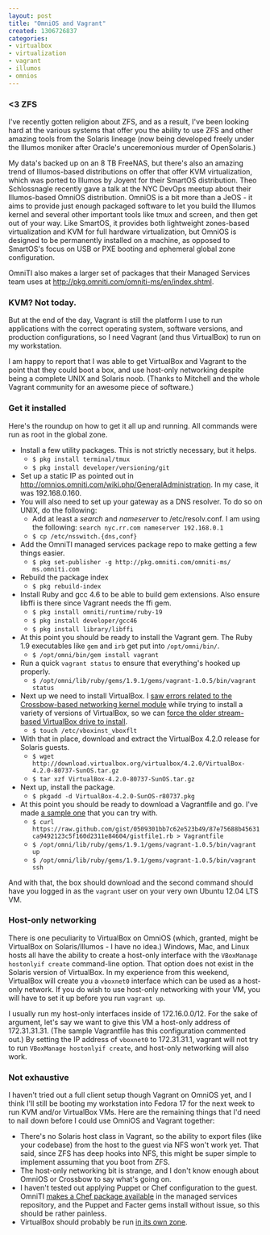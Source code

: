 ```yaml
---
layout: post
title: "OmniOS and Vagrant"
created: 1306726837
categories:
- virtualbox
- virtualization
- vagrant
- illumos
- omnios
---
```


### <3 ZFS

I've recently gotten religion about ZFS, and as a result, I've been looking hard at the various systems that offer you the ability to use ZFS and other amazing tools from the Solaris lineage (now being developed freely under the Illumos moniker after Oracle's unceremonious murder of OpenSolaris.)

My data's backed up on an 8 TB FreeNAS, but there's also an amazing trend of Illumos-based distributions on offer that offer KVM virtualization, which was ported to Illumos by Joyent for their SmartOS distribution. Theo Schlossnagle recently gave a talk at the NYC DevOps meetup about their Illumos-based OmniOS distribution. OmniOS is a bit more than a JeOS - it aims to provide just enough packaged software to let you build the Illumos kernel and several other important tools like tmux and screen, and then get out of your way. Like SmartOS, it provides both lightweight zones-based virtualization and KVM for full hardware virtualization, but OmniOS is designed to be permanently installed on a machine, as opposed to SmartOS's focus on USB or PXE booting and ephemeral global zone configuration.

OmniTI also makes a larger set of packages that their Managed Services team uses at http://pkg.omniti.com/omniti-ms/en/index.shtml.

### KVM? Not today.

But at the end of the day, Vagrant is still the platform I use to run applications with the correct operating system, software versions, and production configurations, so I need Vagrant (and thus VirtualBox) to run on my workstation.

I am happy to report that I was able to get VirtualBox and Vagrant to the point that they could boot a box, and use host-only networking despite being a complete UNIX and Solaris noob. (Thanks to Mitchell and the whole Vagrant community for an awesome piece of software.)

### Get it installed

Here's the roundup on how to get it all up and running. All commands were run as root in the global zone.

- Install a few utility packages. This is not strictly necessary, but it helps.
  - `$ pkg install terminal/tmux`
  - `$ pkg install developer/versioning/git`
- Set up a static IP as pointed out in http://omnios.omniti.com/wiki.php/GeneralAdministration. In my case, it was 192.168.0.160.
- You will also need to set up your gateway as a DNS resolver. To do so on UNIX, do the following:
  - Add at least a *search* and *nameserver* to /etc/resolv.conf. I am using the following: `search nyc.rr.com
  nameserver 192.168.0.1`
  - `$ cp /etc/nsswitch.{dns,conf}`
- Add the OmniTI managed services package repo to make getting a few things easier.
  - `$ pkg set-publisher -g http://pkg.omniti.com/omniti-ms/ ms.omniti.com`
- Rebuild the package index
  - `$ pkg rebuild-index`
- Install Ruby and gcc 4.6 to be able to build gem extensions. Also ensure libffi is there since Vagrant needs the ffi gem.
  - `$ pkg install omniti/runtime/ruby-19`
  - `$ pkg install developer/gcc46`
  - `$ pkg install library/libffi`
- At this point you should be ready to install the Vagrant gem. The Ruby 1.9 executables like `gem` and `irb` get put into `/opt/omni/bin/`.
  - `$ /opt/omni/bin/gem install vagrant`
- Run a quick `vagrant status` to ensure that everything's hooked up properly.
  - `$ /opt/omni/lib/ruby/gems/1.9.1/gems/vagrant-1.0.5/bin/vagrant status`
- Next up we need to install VirtualBox. I [saw errors related to the Crossbow-based networking kernel module](https://gist.github.com/7ddfa72c1d97198532ea) while trying to install a variety of versions of VirtualBox, so we can [force the older stream-based VirtualBox drive to install](http://www.virtualbox.org/manual/ch09.html#vboxbowsolaris11).
  - `$ touch /etc/vboxinst_vboxflt`
- With that in place, download and extract the VirtualBox 4.2.0 release for Solaris guests.
  - `$ wget http://download.virtualbox.org/virtualbox/4.2.0/VirtualBox-4.2.0-80737-SunOS.tar.gz`
  - `$ tar xzf VirtualBox-4.2.0-80737-SunOS.tar.gz`
- Next up, install the package.
  - `$ pkgadd -d VirtualBox-4.2.0-SunOS-r80737.pkg`
- At this point you should be ready to download a Vagrantfile and go. I've made [a sample one](https://gist.github.com/0509301bb7c62e523b49) that you can try with.
  - `$ curl https://raw.github.com/gist/0509301bb7c62e523b49/87e75688b45631ca9492123c5f160d2311e84604/gistfile1.rb > Vagrantfile`
  - `$ /opt/omni/lib/ruby/gems/1.9.1/gems/vagrant-1.0.5/bin/vagrant up`
  - `$ /opt/omni/lib/ruby/gems/1.9.1/gems/vagrant-1.0.5/bin/vagrant ssh`

And with that, the box should download and the second command should have you logged in as the `vagrant` user on your very own Ubuntu 12.04 LTS VM.

### Host-only networking

There is one peculiarity to VirtualBox on OmniOS (which, granted, might be VirtualBox on Solaris/Illumos - I have no idea.) Windows, Mac, and Linux hosts all have the ability to create a host-only interface with the `VBoxManage hostonlyif create` command-line option. That option does not exist in the Solaris version of VirtualBox. In my experience from this weekend, VirtualBox will create you a `vboxnet0` interface which can be used as a host-only network. If you do wish to use host-only networking with your VM, you will have to set it up before you run `vagrant up`.

I usually run my host-only interfaces inside of 172.16.0.0/12. For the sake of argument, let's say we want to give this VM a host-only address of 172.31.31.31. (The sample Vagrantfile has this configuration commented out.) By setting the IP address of `vboxnet0` to 172.31.31.1, vagrant will not try to run `VBoxManage hostonlyif create`, and host-only networking will also work.

### Not exhaustive

I haven't tried out a full client setup though Vagrant on OmniOS yet, and I think I'll still be booting my workstation into Fedora 17 for the next week to run KVM and/or VirtualBox VMs. Here are the remaining things that I'd need to nail down before I could use OmniOS and Vagrant together:

- There's no Solaris host class in Vagrant, so the ability to export files (like your codebase) from the host to the guest via NFS won't work yet. That said, since ZFS has deep hooks into NFS, this might be super simple to implement assuming that you boot from ZFS.
- The host-only networking bit is strange, and I don't know enough about OmniOS or Crossbow to say what's going on.
- I haven't tested out applying Puppet or Chef configuration to the guest. OmniTI [makes a Chef package available](http://pkg.omniti.com/omniti-ms/info/0/omniti%2Fsystem%2Fmanagement%2Fchef%400.10.8%2C5.11-0.151002%3A20120501T192332Z) in the managed services repository, and the Puppet and Facter gems install without issue, so this should be rather painless.
- VirtualBox should probably be run [in its own zone](http://www.virtualbox.org/manual/ch02.html#idp11597936).
